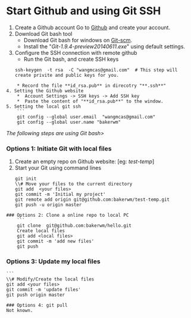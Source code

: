 Start Github and using Git SSH
===============================

1. Create a Github account
    Go to [Github](https://github.com/) and create your account.
2. Download Git bash tool
    * Download Git bash for windows on [Git-scm](http://git-scm.com/downloads).
    * Install the "*Git-1.9.4-preview20140611.exe*" using default settings.
3. Configure the SSH connection with remote github
    * Run the Git bash, and create SSH keys
	```
    ssh-keygen  -t rsa  -C "wangmcas@gmail.com"  # This step will create privite and public keys for you.
```    
    * Record the file **id_rsa.pub** in direcotry "**.ssh**"
4. Setting the Github website
    *  Account Settings -> SSH keys -> Add SSH key
    *  Paste the content of "**id_rsa.pub**" to the window.
5. Setting the local git ssh
	```
    git config --global user.email  "wangmcas@gmail.com" 
    git config --global user.name "bakerwm"
```
*The following steps are using Git bash>*
### Options 1: Initiate Git with local files
1. Create an empty repo on Github website: [eg: *test-temp*]
2. Start your Git using command lines
	```
	git init
	\\# Move your files to the current directory
	git add  <your files>
	git commit -m 'Initial my project'
	git remote add origin git@github.com:bakerwm/test-temp.git
	git push -u origin master
```
### Options 2: Clone a online repo to local PC
	```
    git clone  git@github.com:bakerwm/hello.git
    Create local files
    git add <local files>
    git commit -m 'add new files'
    git push
```
### Options 3: Update my local files
	```
    \\# Modify/Create the local files
    git add <your files>
    git commit -m 'update files'
    git push origin master
```
### Options 4: git pull
Not known.


